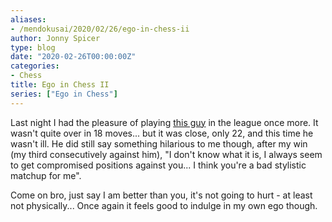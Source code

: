```yaml
---
aliases:
- /mendokusai/2020/02/26/ego-in-chess-ii
author: Jonny Spicer
type: blog
date: "2020-02-26T00:00:00Z"
categories:
- Chess
title: Ego in Chess II
series: ["Ego in Chess"]
---
```

Last night I had the pleasure of playing [this guy](/blog/ego-in-chess) in the
league once more. It wasn't quite over in 18 moves... but it was close, only 22, and this time
he wasn't ill. He did still say something hilarious to me though, after my win (my third consecutively against him), "I don't know what it is, I always seem to get compromised positions
against you... I think you're a bad stylistic matchup for me".

Come on bro, just say I am better than you, it's not going to hurt - at least not physically...
Once again it feels good to indulge in my own ego though.

